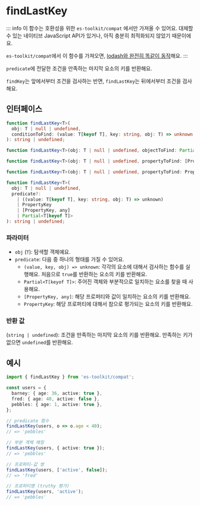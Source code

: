 # findLastKey

::: info
이 함수는 호환성을 위한 `es-toolkit/compat` 에서만 가져올 수 있어요. 대체할 수 있는 네이티브 JavaScript API가 있거나, 아직 충분히 최적화되지 않았기 때문이에요.

`es-toolkit/compat`에서 이 함수를 가져오면, [lodash와 완전히 똑같이 동작](../../../compatibility.md)해요.
:::

`predicate`에 전달한 조건을 만족하는 마지막 요소의 키를 반환해요.

`findKey`는 앞에서부터 조건을 검사하는 반면, `findLastKey`는 뒤에서부터 조건을 검사해요.

## 인터페이스

```ts
function findLastKey<T>(
  obj: T | null | undefined,
  conditionToFind: (value: T[keyof T], key: string, obj: T) => unknown
): string | undefined;

function findLastKey<T>(obj: T | null | undefined, objectToFind: Partial<T[keyof T]>): string | undefined;

function findLastKey<T>(obj: T | null | undefined, propertyToFind: [PropertyKey, any]): string | undefined;

function findLastKey<T>(obj: T | null | undefined, propertyToFind: PropertyKey): string | undefined;

function findLastKey<T>(
  obj: T | null | undefined,
  predicate?:
    | ((value: T[keyof T], key: string, obj: T) => unknown)
    | PropertyKey
    | [PropertyKey, any]
    | Partial<T[keyof T]>
): string | undefined;
```

### 파라미터

- `obj` (`T`): 탐색할 객체예요.
- `predicate`: 다음 중 하나의 형태를 가질 수 있어요.
  - `(value, key, obj) => unknown`: 각각의 요소에 대해서 검사하는 함수를 실행해요. 처음으로 `true`를 반환하는 요소의 키를 반환해요.
  - `Partial<T[keyof T]>`: 주어진 객체와 부분적으로 일치하는 요소를 찾을 때 사용해요.
  - `[PropertyKey, any]`: 해당 프로퍼티와 값이 일치하는 요소의 키를 반환해요.
  - `PropertyKey`: 해당 프로퍼티에 대해서 참으로 평가되는 요소의 키를 반환해요.

### 반환 값

(`string | undefined`): 조건을 만족하는 마지막 요소의 키를 반환해요. 만족하는 키가 없으면 `undefined`를 반환해요.

## 예시

```ts
import { findLastKey } from 'es-toolkit/compat';

const users = {
  barney: { age: 36, active: true },
  fred: { age: 40, active: false },
  pebbles: { age: 1, active: true },
};

// predicate 함수
findLastKey(users, o => o.age < 40);
// => 'pebbles'

// 부분 객체 매칭
findLastKey(users, { active: true });
// => 'pebbles'

// 프로퍼티-값 쌍
findLastKey(users, ['active', false]);
// => 'fred'

// 프로퍼티명 (truthy 평가)
findLastKey(users, 'active');
// => 'pebbles'
```
